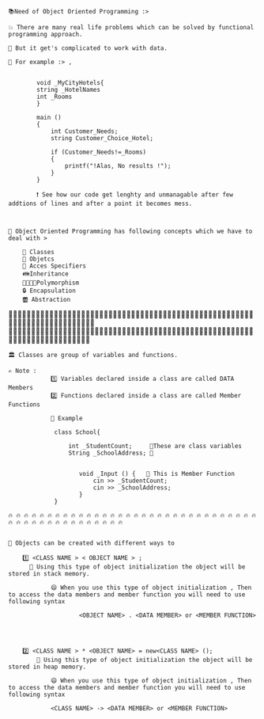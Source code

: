     📚Need of Object Oriented Programming :>

    💥 There are many real life problems which can be solved by functional  programming approach.

    🚁 But it get's complicated to work with data.

    🎀 For example :> ,

            
            void _MyCityHotels{
            string _HotelNames
            int _Rooms
            }

            main ()
            {
                int Customer_Needs;
                string Customer_Choice_Hotel;

                if (Customer_Needs!=_Rooms)
                {
                    printf("!Alas, No results !");
                }
            }

            ❗ See how our code get lenghty and unmanagable after few addtions of lines and after a point it becomes mess.



    🧰 Object Oriented Programming has following concepts which we have to deal with >

        📗 Classes 
        📃 Objetcs
        🏓 Acces Specifiers
        👪Inheritance
        👩‍👩‍👦‍👦Polymorphism
        🔒 Encapsulation
        🆎 Abstraction

🎄🎄🎄🎄🎄🎄🎄🎄🎄🎄🎄🎄🎄🎄🎄🎄🎄🎄🎄🎄🎄🎄🎄🎄🎄🎄🎄🎄🎄🎄🎄🎄🎄🎄🎄🎄🎄🎄🎄🎄🎄🎄🎄🎄🎄🎄🎄🎄🎄🎄🎄🎄🎄🎄🎄🎄🎄🎄🎄🎄🎄🎄🎄🎄🎄🎄🎄🎄🎄🎄🎄🎄🎄                     
🎈🎈🎈🎈🎈🎈🎈🎈🎈🎈🎈🎈🎈🎈🎈🎈🎈🎈🎈🎈🎈🎈🎈🎈🎈🎈🎈🎈🎈🎈🎈🎈🎈🎈🎈🎈🎈🎈🎈🎈🎈🎈🎈🎈🎈🎈🎈🎈🎈🎈🎈🎈🎈🎈🎈🎈🎈🎈🎈🎈🎈🎈🎈🎈🎈🎈🎈🎈🎈🎈🎈🎈



    🏛️ Classes are group of variables and functions.

    ✍ Note :
                1️⃣ Variables declared inside a class are called DATA Members
                2️⃣ Functions declared inside a class are called Member Functions

                📛 Example

                 class School{

                     int _StudentCount;     🍞These are class variables
                     String _SchoolAddress; 🍞


                        void _Input () {   🏹 This is Member Function
                            cin >> _StudentCount;
                            cin >> _SchoolAddress;
                        }
                 }

    🔥 🔥 🔥 🔥 🔥 🔥 🔥 🔥 🔥 🔥 🔥 🔥 🔥 🔥 🔥 🔥 🔥 🔥 🔥 🔥 🔥 🔥 🔥 🔥 🔥 🔥 🔥 🔥 🔥 🔥 🔥 🔥 🔥 🔥 🔥 🔥 🔥 🔥 🔥 🔥 🔥 🔥 🔥 🔥 🔥 🔥 🔥 


    🧨 Objects can be created with different ways to
        
        1️⃣ <CLASS NAME > < OBJECT NAME > ;
          🍊 Using this type of object initialization the object will be stored in stack memory.

                😄 When you use this type of object initialization , Then to access the data members and member function you will need to use following syntax 

                        <OBJECT NAME> . <DATA MEMBER> or <MEMBER FUNCTION>



        
        2️⃣ <CLASS NAME > * <OBJECT NAME> = new<CLASS NAME> ();
            🍎 Using this type of object initialization the object will be stored in heap memory.

                😄 When you use this type of object initialization , Then to access the data members and member function you will need to use following syntax 

                <CLASS NAME> -> <DATA MEMBER> or <MEMBER FUNCTION>


    
